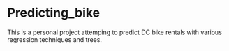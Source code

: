 # Predicting_bike

This is a personal project attemping to predict DC bike rentals with various regression techniques and trees.

